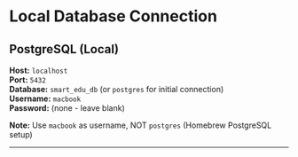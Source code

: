 # Local Database Connection

## PostgreSQL (Local)

**Host:** `localhost`  
**Port:** `5432`  
**Database:** `smart_edu_db` (or `postgres` for initial connection)  
**Username:** `macbook`  
**Password:** (none - leave blank)

**Note:** Use `macbook` as username, NOT `postgres` (Homebrew PostgreSQL setup)

---
